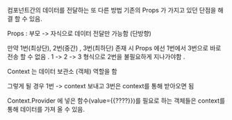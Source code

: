 컴포넌트간의 데이터를 전달하는 또 다른 방법 
기존의 Props 가 가지고 있던 단점을 해결 할 수 있음.



Props : 부모 -> 자식으로 데이터 전달만 가능함 (단방향)

만약 1번(최상단), 2번(중간) , 3번(최하단) 존재 시 Props 에선
1번에서 3번으로 바로 전송 할 수 없음 . 
1 -> 2 -> 3 형식으로 2번을 불필요하게 지나가야함 . 


Context 는 데이터 보관소 (객체) 역할을 함 

그렇게 될 경우 1번 -> context 보내고 
3번은 context를 통해 받아오면 됨

Context.Provider 에 넣은 함수(value={{????}})를 필요로 하는 객체들은 context를 통해 데이터를 가져 올 수 있음.  